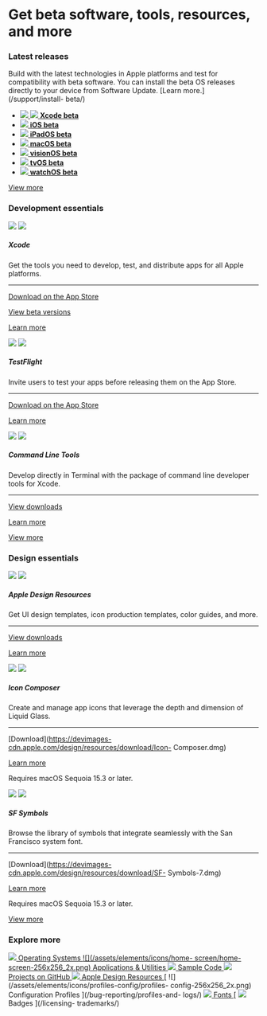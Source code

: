 # Get beta software, tools, resources, and more

### Latest releases

Build with the latest technologies in Apple platforms and test for
compatibility with beta software. You can install the beta OS releases
directly to your device from Software Update. [Learn more.](/support/install-
beta/)

  * [ ![](/assets/elements/icons/xcode-beta-s/xcode-beta-s-256x256_2x.png) ![](/assets/elements/icons/xcode-beta-s-dark/xcode-beta-s-dark-256x256_2x.png) **Xcode beta** ](/download/all/?q=Xcode)
  * [ ![](/download/images/ios-26-128x128_2x.png) **iOS beta** ](/download/os/)
  * [ ![](/download/images/ipados-26-128x128_2x.png) **iPadOS beta** ](/download/os/)
  * [ ![](/download/images/macos-26-128x128_2x.png) **macOS beta** ](/download/os/)
  * [ ![](/download/images/visionos-26-128x128_2x.png) **visionOS beta** ](/download/os/)
  * [ ![](/download/images/tvos-26-128x128_2x.png) **tvOS beta** ](/download/os/)
  * [ ![](/download/images/watchos-26-128x128_2x.png) **watchOS beta** ](/download/os/)

[View more](/news/releases/)

### Development essentials

![](/download/images/overview/dc-xcode-s_2x.jpg?1)
![](/download/images/overview/dc-xcode-s-dark_2x.jpg)

##### Xcode

Get the tools you need to develop, test, and distribute apps for all Apple
platforms.

* * *

[Download on the App
Store](https://apps.apple.com/app/xcode/id497799835?mt=12)

[View beta versions](/download/all/?q=Xcode)

[Learn more](/xcode/)

![](/download/images/overview/dc-testflight-s_2x.jpg)
![](/download/images/overview/dc-testflight-s-dark_2x.jpg)

##### TestFlight

Invite users to test your apps before releasing them on the App Store.

* * *

[Download on the App Store](https://apps.apple.com/app/testflight/id899247664)

[Learn more](/testflight/)

![](/download/images/overview/dc-terminal_2x.jpg)
![](/download/images/overview/dc-terminal-dark_2x.jpg)

##### Command Line Tools

Develop directly in Terminal with the package of command line developer tools
for Xcode.

* * *

[View downloads](/download/all/?q=Command%20Line%20Tools)

[Learn more](/xcode/)

[View more](/download/all/)

### Design essentials

![](/download/images/overview/dc-design_2x.jpg)
![](/download/images/overview/dc-design-dark_2x.jpg)

##### Apple Design Resources

Get UI design templates, icon production templates, color guides, and more.

* * *

[View downloads](/design/resources/)

[Learn more](/design/)

![](/download/images/overview/dc-icon-composer_2x.jpg)
![](/download/images/overview/dc-icon-composer-dark_2x.jpg)

##### Icon Composer

Create and manage app icons that leverage the depth and dimension of Liquid
Glass.

* * *

[Download](https://devimages-cdn.apple.com/design/resources/download/Icon-
Composer.dmg)

[Learn more](/icon-composer/)

Requires macOS Sequoia 15.3 or later.

![](/download/images/overview/dc-sf-symbols_2x.jpg)
![](/download/images/overview/dc-sf-symbols-dark_2x.jpg)

##### SF Symbols

Browse the library of symbols that integrate seamlessly with the San Francisco
system font.

* * *

[Download](https://devimages-cdn.apple.com/design/resources/download/SF-
Symbols-7.dmg)

[Learn more](/sf-symbols/)

Requires macOS Sequoia 15.3 or later.

[View more](/design/resources/)

### Explore more

[ ![](/assets/elements/icons/settings-ios/settings-ios-256x256_2x.png)
Operating Systems ](/download/os/) [ ![](/assets/elements/icons/home-
screen/home-screen-256x256_2x.png) Applications & Utilities
](/download/applications/) [
![](/assets/elements/icons/xcode-12-project/xcode-12-project-256x256_2x.png)
Sample Code ](https://developer.apple.com/documentation/samplecode) [
![](/assets/elements/icons/download/download-256x256_2x.png) Projects on
GitHub ](https://github.com/apple) [
![](/download/images/overview/design-256x256_2x.png) Apple Design Resources
](/design/resources/) [ ![](/assets/elements/icons/profiles-config/profiles-
config-256x256_2x.png) Configuration Profiles ](/bug-reporting/profiles-and-
logs/) [ ![](/download/images/overview/fonts-256x256_2x.png) Fonts ](/fonts/)
[ ![](/download/images/overview/badges-256x256_2x.png) Badges ](/licensing-
trademarks/)

